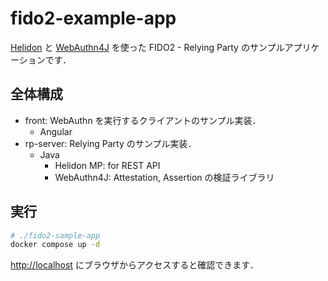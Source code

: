 # fido2-example-app

[Helidon](https://helidon.io/) と [WebAuthn4J](https://webauthn4j.github.io/webauthn4j/ja/) を使った FIDO2 - Relying Party のサンプルアプリケーションです．

## 全体構成

- front: WebAuthn を実行するクライアントのサンプル実装．
  - Angular
- rp-server: Relying Party のサンプル実装．
  - Java
    - Helidon MP: for REST API
    - WebAuthn4J: Attestation, Assertion の検証ライブラリ

## 実行

```bash
# ./fido2-sample-app
docker compose up -d
```

[http://localhost](http://localhost) にブラウザからアクセスすると確認できます．
